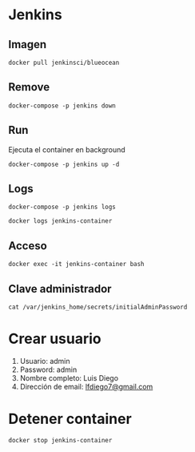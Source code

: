 # Jenkins

## Imagen

```
docker pull jenkinsci/blueocean
```

## Remove

```
docker-compose -p jenkins down
```

## Run

Ejecuta el container en background

```
docker-compose -p jenkins up -d
```

## Logs

```
docker-compose -p jenkins logs
```

```
docker logs jenkins-container
```

## Acceso

```
docker exec -it jenkins-container bash
```

## Clave administrador

```
cat /var/jenkins_home/secrets/initialAdminPassword
```

# Crear usuario

1. Usuario: admin
2. Password: admin
3. Nombre completo: Luis Diego
4. Dirección de email: lfdiego7@gmail.com

# Detener container

```
docker stop jenkins-container
```